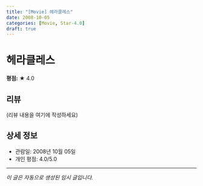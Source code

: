 ```yaml
---
title: "[Movie] 헤라클레스"
date: 2008-10-05
categories: [Movie, Star-4.0]
draft: true
---
```


# 헤라클레스

**평점:** ★ 4.0

## 리뷰

(리뷰 내용을 여기에 작성하세요)

## 상세 정보

- 관람일: 2008년 10월 05일
- 개인 평점: 4.0/5.0

---

*이 글은 자동으로 생성된 임시 글입니다.*
